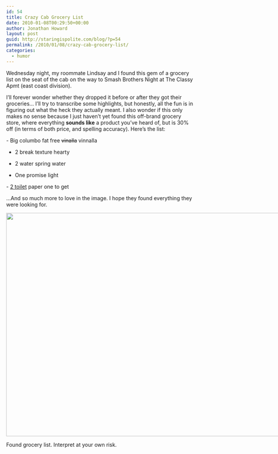 ```yaml
---
id: 54
title: Crazy Cab Grocery List
date: 2010-01-08T00:29:50+00:00
author: Jonathan Howard
layout: post
guid: http://staringispolite.com/blog/?p=54
permalink: /2010/01/08/crazy-cab-grocery-list/
categories:
  - humor
---
```

Wednesday night, my roommate Lindsay and I found this gem of a grocery list on the seat of the cab on the way to Smash Brothers Night at The Classy Apmt (east coast division).

I&#8217;ll forever wonder whether they dropped it before or after they got their groceries&#8230; I&#8217;ll try to transcribe some highlights, but honestly, all the fun is in figuring out what the heck they actually meant. I also wonder if this only makes no sense because I just haven&#8217;t yet found this off-brand grocery store, where everything **sounds like** a product you&#8217;ve heard of, but is 30% off (in terms of both price, and spelling accuracy). Here&#8217;s the list:

- Big columbo fat free <span style="text-decoration: line-through;">vinalla</span> vinnalla
  
- 2 break texture hearty
  
- 2 water spring water
  
- One promise light
  
- <span style="text-decoration: underline;">2 toilet</span> paper one to get

&#8230;And so much more to love in the image. I hope they found everything they were looking for.

<div id="attachment_59" class="wp-caption aligncenter" style="width: 810px">
  <a href="http://staringispolite.com/blog/wp-content/uploads/2010/01/grocery-list.jpg"><img class="size-full wp-image-59" title="grocery list" src="http://staringispolite.com/blog/wp-content/uploads/2010/01/grocery-list.jpg" alt="" width="800" height="600" /></a>
  
  <p class="wp-caption-text">
    Found grocery list. Interpret at your own risk.
  </p>
</div>